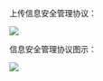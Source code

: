 上传信息安全管理协议：

![](https://mccdn.qcloud.com/img562de7eab8264.png)

信息安全管理协议图示：

![](https://mccdn.qcloud.com/img562de7f9b1f40.jpg)
